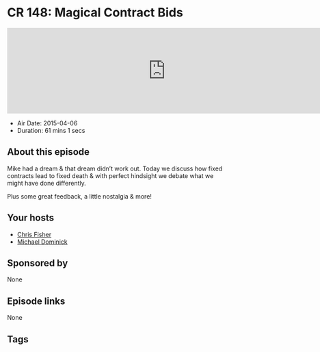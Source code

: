 # CR 148: Magical Contract Bids

<iframe src="https://player.fireside.fm/v2/MLf2ZzhC+C0TlXGGf?theme=dark" width="740" height="200" frameborder="0" scrolling="no"></iframe>

* Air Date: 2015-04-06
* Duration: 61 mins 1 secs

## About this episode

Mike had a dream & that dream didn’t work out. Today we discuss how fixed contracts lead to fixed death & with perfect hindsight we debate what we might have done differently.

Plus some great feedback, a little nostalgia & more!

## Your hosts
* [Chris Fisher](https://coder.show/hosts/chrislas)
* [Michael Dominick](https://coder.show/hosts/michael)

## Sponsored by

None



## Episode links

None



## Tags

